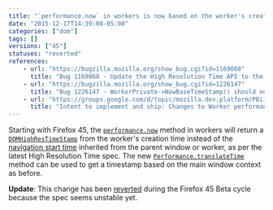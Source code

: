 ```yaml
---
title: "`performance.now` in workers is now based on the worker's creation time"
date: "2015-12-17T14:39:00-05:00"
categories: ["dom"]
tags: []
versions: ["45"]
statuses: "reverted"
references:
    - url: "https://bugzilla.mozilla.org/show_bug.cgi?id=1169068"
      title: "Bug 1169068 - Update the High Resolution Time API to the latest version of the spec"
    - url: "https://bugzilla.mozilla.org/show_bug.cgi?id=1226147"
      title: "Bug 1226147 - WorkerPrivate->NowBaseTimeStamp() should not return the parent->GetPerformance()->Now() in dedicated Workers."
    - url: "https://groups.google.com/d/topic/mozilla.dev.platform/PBiil3ItyeY/discussion"
      title: "Intent to implement and ship: Changes to Worker performance.now() zero time"
---
```

Starting with Firefox 45, the [`performance.now`](https://developer.mozilla.org/en-US/docs/Web/API/Performance/now) method in workers will return a [`DOMHighResTimeStamp`](https://developer.mozilla.org/en-US/docs/Web/API/DOMHighResTimeStamp) from the worker's creation time instead of the [navigation start time](https://developer.mozilla.org/en-US/docs/Web/API/PerformanceTiming/navigationStart) inherited from the parent window or worker, as per the latest High Resolution Time spec. The new [`Performance.translateTime`](https://w3c.github.io/hr-time/#dom-performance-translatetime) method can be used to get a timestamp based on the main window context as before.

**Update**: This change has been [reverted](https://bugzilla.mozilla.org/show_bug.cgi?id=1243881) during the Firefox 45 Beta cycle because the spec seems unstable yet.
